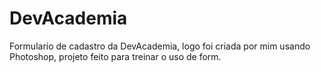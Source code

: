 # DevAcademia
 Formulario de cadastro da DevAcademia, logo foi criada por mim usando Photoshop, projeto feito para treinar o uso de form.
